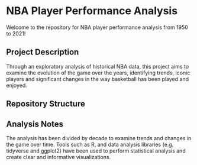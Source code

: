 # NBA Player Performance Analysis

Welcome to the repository for NBA player performance analysis from 1950 to 2021!

## Project Description
Through an exploratory analysis of historical NBA data, this project aims to examine the evolution of the game over the years, identifying trends, iconic players and significant changes in the way basketball has been played and enjoyed.

## Repository Structure


## Analysis Notes
The analysis has been divided by decade to examine trends and changes in the game over time. Tools such as R, and data analysis libraries (e.g. tidyverse and ggplot2) have been used to perform statistical analysis and create clear and informative visualizations.
